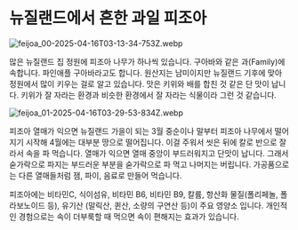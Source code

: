 <!--
{
  "title": "뉴질랜드에서 흔한 과일 피조아",
  "time": "2025-04-16T03:06:00.000Z",
  "description": "뉴질랜드에서 흔한 과일 피조아 많은 뉴질랜드 집 정원에 피조아 나무가 하나씩 있습니다. 구아바와 같은 과(Family)에 속합니다. 파인애플 구아바라고도 합니다. 원산지는 남미이지만 뉴질랜드 기후에 맞아 정원에서 많이 키우는 걸로 알고 있습니다. 맛은 키위와 배를 합친 것 같은 단 맛이 납니다. 키위가 잘 자라는 환경과 비슷한 환경에서 잘 자라는 식물이라 그런 것..."
}
-->

# 뉴질랜드에서 흔한 과일 피조아

![feijoa_00-2025-04-16T03-13-34-753Z.webp](/images/uploads/feijoa_00-2025-04-16t03-13-34-753z.webp)

많은 뉴질랜드 집 정원에 피조아 나무가 하나씩 있습니다. 구아바와 같은 과(Family)에 속합니다. 파인애플 구아바라고도 합니다. 원산지는 남미이지만 뉴질랜드 기후에 맞아 정원에서 많이 키우는 걸로 알고 있습니다. 맛은 키위와 배를 합친 것 같은 단 맛이 납니다. 키위가 잘 자라는 환경과 비슷한 환경에서 잘 자라는 식물이라 그런 것 같습니다.

![feijoa_01-2025-04-16T03-29-53-834Z.webp](/images/uploads/feijoa_01-2025-04-16t03-29-53-834z.webp)

피조아 열매가 익으면 뉴질랜드 가을이 되는 3월 중순이나 말부터 피조아 나무에서 떨어지기 시작해 4월에는 대부분 땅으로 떨어집니다. 이걸 주워서 씻은 뒤에 칼로 반으로 잘라서 속을 파 먹습니다. 열매가 익으면 열매 중앙이 부드러워지고 단맛이 납니다. 그래서 숟가락으로 파지는 부드러운 부분을 숟가락으로 파 먹고 나머지는 버립니다. 가공품으로는 다른 열매들처럼 잼, 파이, 음료로 만들어 먹습니다.

피조아에는 비타민C, 식이섬유, 비타민 B6, 비타민 B9, 칼륨, 항산화 물질(폴리페놀, 폴라보노이드 등), 유기산 (말릭산, 퀸산, 소량의 구연산 등)이 주요 영양소 입니다. 개인적인 경험으로는 속이 더부룩할 때 먹으면 속이 편해지는 효과가 있습니다.